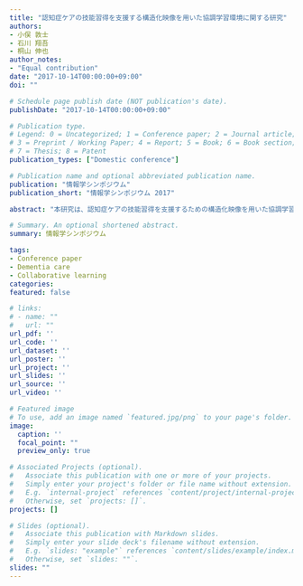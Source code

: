 ```yaml
---
title: "認知症ケアの技能習得を支援する構造化映像を用いた協調学習環境に関する研究"
authors:
- 小俣 敦士
- 石川 翔吾
- 桐山 伸也
author_notes:
- "Equal contribution"
date: "2017-10-14T00:00:00+09:00"
doi: ""

# Schedule page publish date (NOT publication's date).
publishDate: "2017-10-14T00:00:00+09:00"

# Publication type.
# Legend: 0 = Uncategorized; 1 = Conference paper; 2 = Journal article;
# 3 = Preprint / Working Paper; 4 = Report; 5 = Book; 6 = Book section;
# 7 = Thesis; 8 = Patent
publication_types: ["Domestic conference"]

# Publication name and optional abbreviated publication name.
publication: "情報学シンポジウム"
publication_short: "情報学シンポジウム 2017"

abstract: "本研究は、認知症ケアの技能習得を支援するための構造化映像を用いた協調学習環境の構築とその評価について報告する。映像教材を活用することで、介護者が自らのケア技術を内省し、改善するための方法を探求する。協調学習を通じて、知識共有と内省の促進を図る。"

# Summary. An optional shortened abstract.
summary: 情報学シンポジウム

tags:
- Conference paper
- Dementia care
- Collaborative learning
categories: 
featured: false

# links:
# - name: ""
#   url: ""
url_pdf: ''
url_code: ''
url_dataset: ''
url_poster: ''
url_project: ''
url_slides: ''
url_source: ''
url_video: ''

# Featured image
# To use, add an image named `featured.jpg/png` to your page's folder. 
image:
  caption: ''
  focal_point: ""
  preview_only: true

# Associated Projects (optional).
#   Associate this publication with one or more of your projects.
#   Simply enter your project's folder or file name without extension.
#   E.g. `internal-project` references `content/project/internal-project/index.md`.
#   Otherwise, set `projects: []`.
projects: []

# Slides (optional).
#   Associate this publication with Markdown slides.
#   Simply enter your slide deck's filename without extension.
#   E.g. `slides: "example"` references `content/slides/example/index.md`.
#   Otherwise, set `slides: ""`.
slides: ""
---
```

